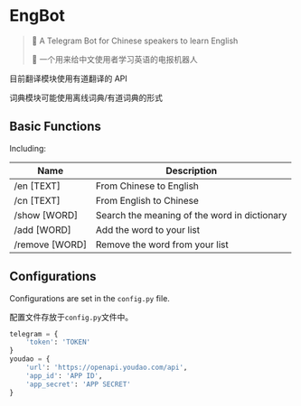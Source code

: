 # EngBot
> 🤖 A Telegram Bot for Chinese speakers to learn English
>
> 🤖 一个用来给中文使用者学习英语的电报机器人

目前翻译模块使用有道翻译的 API

词典模块可能使用离线词典/有道词典的形式

## Basic Functions
Including:

| Name           | Description                                  |
| -------------- | -------------------------------------------- |
| /en [TEXT]     | From Chinese to English                      |
| /cn [TEXT]     | From English to Chinese                      |
| /show [WORD]   | Search the meaning of the word in dictionary |
| /add [WORD]    | Add the word to your list                    |
| /remove [WORD] | Remove the word from your list               |

## Configurations

Configurations are set in the `config.py` file.

配置文件存放于`config.py`文件中。

```python
telegram = {
    'token': 'TOKEN'
}
youdao = {
    'url': 'https://openapi.youdao.com/api',
    'app_id': 'APP ID',
    'app_secret': 'APP SECRET'
}
```

